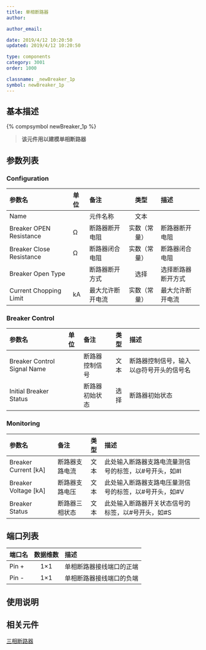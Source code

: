 ```yaml
---
title: 单相断路器
author:

author_email:

date: 2019/4/12 10:20:50
updated: 2019/4/12 10:20:50

type: components
category: 3001
order: 1000

classname: _newBreaker_1p
symbol: newBreaker_1p
---
```

## 基本描述
{% compsymbol newBreaker_1p %}

> **该元件用以建模单相断路器**

## 参数列表
### Configuration
| 参数名 | 单位 | 备注 | 类型 | 描述 |
| :--- | :--- | :--- | :--: | :--- |
| Name |  | 元件名称 | 文本 |  |
| Breaker OPEN Resistance | Ω | 断路器断开电阻 | 实数（常量） | 断路器断开电阻 |
| Breaker Close Resistance | Ω | 断路器闭合电阻 | 实数（常量） | 断路器闭合电阻 |
| Breaker Open Type | | 断路器断开方式 | 选择 | 选择断路器断开方式 |
| Current Chopping Limit | kA | 最大允许断开电流 |  实数（常量） | 最大允许断开电流 |

### Breaker Control
| 参数名 | 单位 | 备注 | 类型 | 描述 |
| :--- | :--- | :--- | :--: | :--- |
| Breaker Control Signal Name | | 断路器控制信号 | 文本 | 断路器控制信号，输入以@符号开头的信号名 |
| Initial Breaker Status| | 断路器初始状态 | 选择 | 断路器初始状态 |


### Monitoring
| 参数名 | 备注 | 类型 | 描述 |
| :--- | :--- | :--: | :--- |
| Breaker Current \[kA\] | 断路器支路电流 | 文本 | 此处输入断路器支路电流量测信号的标签，以#号开头，如#I |
| Breaker Voltage \[kA\] | 断路器支路电压 | 文本 | 此处输入断路器支路电压量测信号的标签，以#号开头，如#V |
| Breaker Status | 断路器三相状态 | 文本 | 此处输入断路器开关状态信号的标签，以#号开头，如#S  |


## 端口列表

| 端口名 | 数据维数 | 描述 |
| :--- | :--:  | :--- |
| Pin + | 1×1 |单相断路器接线端口的正端 |
| Pin - | 1×1 |单相断路器接线端口的负端 |

## 使用说明


## 相关元件
[三相断路器](comp_newBreaker_3p.md)
